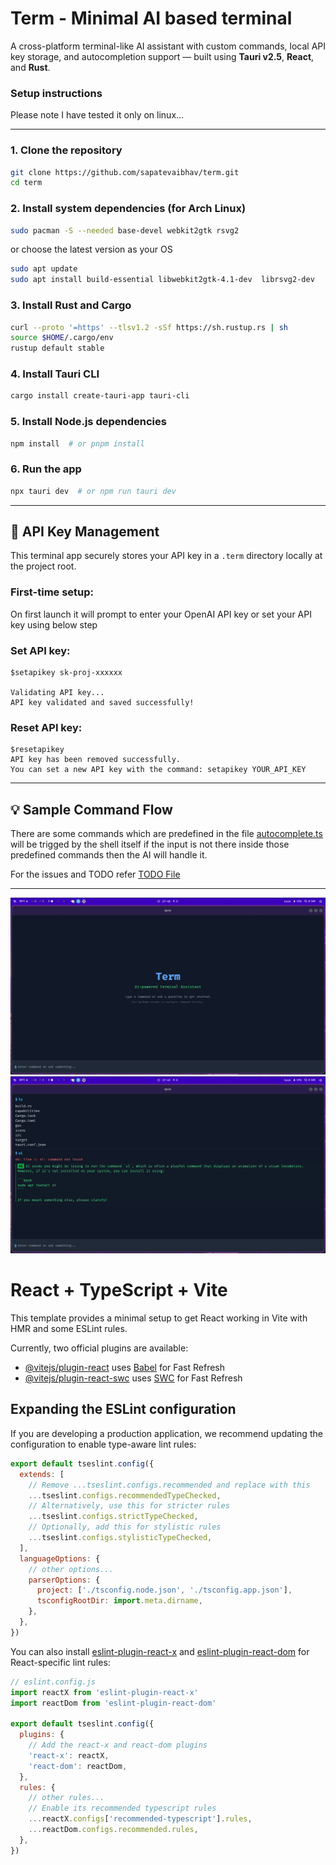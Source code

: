 # Term - Minimal AI based terminal
A cross-platform terminal-like AI assistant with custom commands, local API key storage, and autocompletion support — built using **Tauri v2.5**, **React**, and **Rust**.

### Setup instructions
Please note I have tested it only on linux...


---

### 1. Clone the repository

```bash
git clone https://github.com/sapatevaibhav/term.git
cd term
```

### 2. Install system dependencies (for Arch Linux)

```bash
sudo pacman -S --needed base-devel webkit2gtk rsvg2
```
or choose the latest version as your OS
```bash
sudo apt update
sudo apt install build-essential libwebkit2gtk-4.1-dev  librsvg2-dev
```

### 3. Install Rust and Cargo

```bash
curl --proto '=https' --tlsv1.2 -sSf https://sh.rustup.rs | sh
source $HOME/.cargo/env
rustup default stable
```

### 4. Install Tauri CLI

```bash
cargo install create-tauri-app tauri-cli
```

### 5. Install Node.js dependencies

```bash
npm install  # or pnpm install
```

### 6. Run the app

```bash
npx tauri dev  # or npm run tauri dev
```

---

## 🔐 API Key Management

This terminal app securely stores your API key in a `.term` directory locally at the project root.

### First-time setup:

On first launch it will prompt to enter your OpenAI API key or set your API key using below step

### Set API key:

```shell
$setapikey sk-proj-xxxxxx

Validating API key...
API key validated and saved successfully!
```

### Reset API key:

```shell
$resetapikey
API key has been removed successfully.
You can set a new API key with the command: setapikey YOUR_API_KEY
```

---

## 💡 Sample Command Flow

There are some commands which are predefined in the file [autocomplete.ts](src/utils/autocomplete.ts) will be trigged by the shell itself if the input is not there inside those predefined commands then the AI will handle it.


For the issues and TODO refer [TODO File](TODO)

---



![alt text](image.png)
![alt text](image-1.png)









# React + TypeScript + Vite

This template provides a minimal setup to get React working in Vite with HMR and some ESLint rules.

Currently, two official plugins are available:

- [@vitejs/plugin-react](https://github.com/vitejs/vite-plugin-react/blob/main/packages/plugin-react) uses [Babel](https://babeljs.io/) for Fast Refresh
- [@vitejs/plugin-react-swc](https://github.com/vitejs/vite-plugin-react/blob/main/packages/plugin-react-swc) uses [SWC](https://swc.rs/) for Fast Refresh

## Expanding the ESLint configuration

If you are developing a production application, we recommend updating the configuration to enable type-aware lint rules:

```js
export default tseslint.config({
  extends: [
    // Remove ...tseslint.configs.recommended and replace with this
    ...tseslint.configs.recommendedTypeChecked,
    // Alternatively, use this for stricter rules
    ...tseslint.configs.strictTypeChecked,
    // Optionally, add this for stylistic rules
    ...tseslint.configs.stylisticTypeChecked,
  ],
  languageOptions: {
    // other options...
    parserOptions: {
      project: ['./tsconfig.node.json', './tsconfig.app.json'],
      tsconfigRootDir: import.meta.dirname,
    },
  },
})
```

You can also install [eslint-plugin-react-x](https://github.com/Rel1cx/eslint-react/tree/main/packages/plugins/eslint-plugin-react-x) and [eslint-plugin-react-dom](https://github.com/Rel1cx/eslint-react/tree/main/packages/plugins/eslint-plugin-react-dom) for React-specific lint rules:

```js
// eslint.config.js
import reactX from 'eslint-plugin-react-x'
import reactDom from 'eslint-plugin-react-dom'

export default tseslint.config({
  plugins: {
    // Add the react-x and react-dom plugins
    'react-x': reactX,
    'react-dom': reactDom,
  },
  rules: {
    // other rules...
    // Enable its recommended typescript rules
    ...reactX.configs['recommended-typescript'].rules,
    ...reactDom.configs.recommended.rules,
  },
})
```
